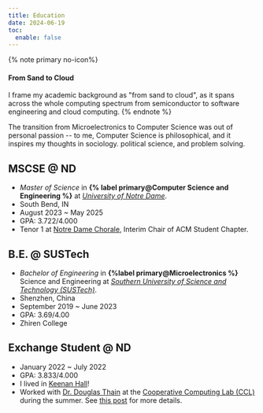 ```yaml
---
title: Education
date: 2024-06-19
toc:
  enable: false
---
```


{% note primary no-icon%}

#### From Sand to Cloud

I frame my academic background as "from sand to cloud", as it spans across the
whole computing spectrum from semiconductor to software engineering and cloud
computing. {% endnote %}

The transition from Microelectronics to Computer Science was out of personal
passion -- to me, Computer Science is philosophical, and it inspires my thoughts
in sociology. political science, and problem solving.

## MSCSE @ ND

- _Master of Science_ in **{% label primary@Computer Science and Engineering
  %}** at [_University of Notre Dame_](https://nd.edu).
- South Bend, IN
- August 2023 ~ May 2025
- GPA: 3.722/4.000
- Tenor 1 at [Notre Dame Chorale](https://chorale.nd.edu), Interim Chair of ACM
  Student Chapter.

## B.E. @ SUSTech

- _Bachelor of Engineering_ in **{%label primary@Microelectronics %}** Science
  and Engineering at
  [_Southern University of Science and Technology (SUSTech)_](https://sustech.edu.cn).
- Shenzhen, China
- September 2019 ~ June 2023
- GPA: 3.69/4.00
- Zhiren College

## Exchange Student @ ND

- January 2022 ~ July 2022
- GPA: 3.833/4.000
- I lived in [Keenan Hall](https://sites.nd.edu/keenan-hall/)!
- Worked with [Dr. Douglas Thain](https://dthain.github.io) at the
  [Cooperative Computing Lab (CCL)](https://ccl.cse.nd.edu) during the summer.
  See [this post](/cctools) for more details.
